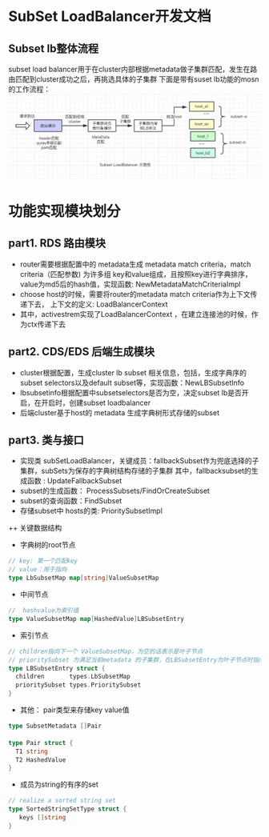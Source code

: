 # SubSet LoadBalancer开发文档

## Subset lb整体流程
subset load balancer用于在cluster内部根据metadata做子集群匹配，发生在路由匹配到cluster成功之后，再挑选具体的子集群
下面是带有suset lb功能的mosn的工作流程：
![subsetlb](./resources/subsetlb.png)

# 功能实现模块划分
  ##  part1.  RDS 路由模块
  + router需要根据配置中的 metadata生成 metadata match criteria，match criteria（匹配参数) 为许多组 key和value组成，且按照key进行字典排序，value为md5后的hash值，实现函数: NewMetadataMatchCriteriaImpl
  + choose host的时候，需要将router的metadata match criteria作为上下文传递下去，
       上下文的定义: LoadBalancerContext
  + 其中，activestrem实现了LoadBalancerContext ，在建立连接池的时候，作为ctx传递下去
  
  ##  part2.  CDS/EDS 后端生成模块
  
  + cluster根据配置，生成cluster lb subset 相关信息，包括，生成字典序的subset selectors以及default subset等，实现函数：NewLBSubsetInfo
  + lbsubsetinfo根据配置中subsetselectors是否为空，决定subset lb是否开启，在开启时，创建subset loadbalancer
  + 后端cluster基于host的 metadata 生成字典树形式存储的subset 
  
  ##  part3.  类与接口
  
  + 实现类 subSetLoadBalancer，关键成员：fallbackSubset作为兜底选择的子集群，subSets为保存的字典树结构存储的子集群
  其中，fallbacksubset的生成函数 : UpdateFallbackSubset
  + subset的生成函数： ProcessSubsets/FindOrCreateSubset
  + subset的查询函数：FindSubset
  + 存储subset中 hosts的类: PrioritySubsetImpl
  
  ++ 关键数据结构
  + 字典树的root节点
  ```go
  // key: 第一个匹配key
  // value：用于指向
  type LbSubsetMap map[string]ValueSubsetMap
```

  + 中间节点
  ```go
  //  hashvalue为索引值 
  type ValueSubsetMap map[HashedValue]LBSubsetEntry
```

  + 索引节点
  ```go
  // children指向下一个 ValueSubsetMap，为空的话表示是叶子节点
  // prioritySubset 为满足当前metadata 的子集群，在LBSubsetEntry为叶子节点时指向具体的子集群
  type LBSubsetEntry struct {
  	children       types.LbSubsetMap
  	prioritySubset types.PrioritySubset
  }
```

  + 其他：
    pair类型来存储key 
    value值
  ```go
  type SubsetMetadata []Pair
  
  type Pair struct {
  	T1 string
  	T2 HashedValue
  }
  ```
  
  + 成员为string的有序的set
  ```go
  // realize a sorted string set
  type SortedStringSetType struct {
     keys []string
  }
```

